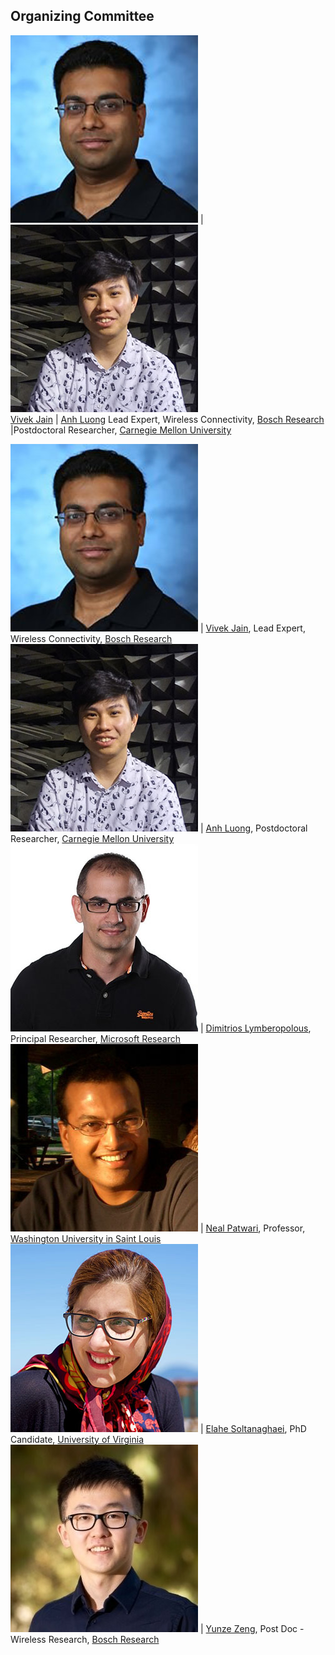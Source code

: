 ## Organizing Committee
![Vivek Jain](vivek_jain.jpg)	| ![Anh Luong](luong.jpg)	
[Vivek Jain](https://www.linkedin.com/in/jainvk/) |  [Anh Luong](http://www.anhnluong.com/)
Lead Expert, Wireless Connectivity, [Bosch Research](http://www.bosch.com/research) |Postdoctoral Researcher, [Carnegie Mellon University](https://www.cmu.edu/) 


![Vivek Jain](vivek_jain.jpg)	| [Vivek Jain](https://www.linkedin.com/in/jainvk/), Lead Expert, Wireless Connectivity, [Bosch Research](http://www.bosch.com/research) 
![Anh Luong](luong.jpg)	| [Anh Luong](http://www.anhnluong.com/), Postdoctoral Researcher, [Carnegie Mellon University](https://www.cmu.edu/) 
![Dimitrios Lymberopolous](dimitrios_lymberopolous.jpeg)	| [Dimitrios Lymberopolous](https://www.microsoft.com/en-us/research/people/dlymper/#!publications), Principal Researcher, [Microsoft Research](https://www.microsoft.com/en-us/research/) 
![Neal Patwari](patwari_old.jpg) | [Neal Patwari](https://span.engineering.wustl.edu/), Professor, [Washington University in Saint Louis](https://wustl.edu/) 
![Elahe Soltanaghaei](elahe_soltanaghaei.jpg) | [Elahe Soltanaghaei](http://www.cs.virginia.edu/~es3ce/), PhD Candidate, [University of Virginia](http://www.virginia.edu/) 
 ![Yunze Zeng](junze_zeng.jpeg)	| [Yunze Zeng](https://www.linkedin.com/in/yunze-zeng-52aa23b5/), Post Doc - Wireless Research, [Bosch Research](http://www.bosch.com/research) 
 
